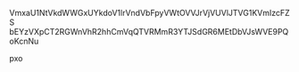VmxaU1NtVkdWWGxUYkdoV1lrVndVbFpyVWtOVVJrVjVUVlJTVG1KVmIzcFZS
bEYzVXpCT2RGWnVhR2hhCmVqQTVRMmR3YTJSdGR6MEtDbVJsWVE9PQoKcnNu

pxo